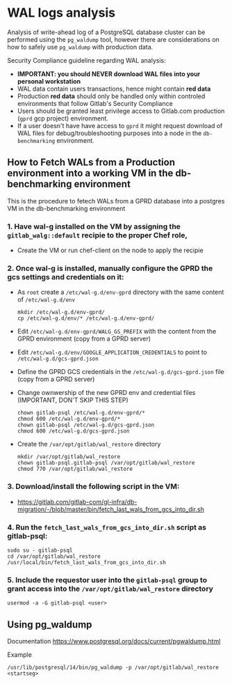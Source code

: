 
# WAL logs analysis

Analysis of write-ahead log of a PostgreSQL database cluster can be performed using the `pg_waldump` tool, however there are considerations on how to safely use `pg_waldump` with production data.

Security Compliance guideline regarding WAL analysis:
- **IMPORTANT: you should NEVER download WAL files into your personal workstation**
- WAL data contain users transactions, hence might contain **red data**
- Production **red data** should only be handled only within controled environments that follow Gitlab's Security Compliance
- Users should be granted least privilege access to Gitlab.com production (`gprd` gcp project) environment.
- If a user doesn't have have access to `gprd` it might request download of WAL files for debug/troubleshooting purposes into a node in the `db-benchmarking` environment.

## How to Fetch WALs from a Production environment into a working VM in the db-benchmarking environment

This is the procedure to fetech WALs from a GPRD database into a postgres VM in the db-benchmarking environment

### 1. Have wal-g installed on the VM by assigning the `gitlab_walg::default` recipie to the proper Chef role,

- Create the VM or run chef-client on the node to apply the recipie

### 2. Once wal-g is installed, manually configure the GPRD the gcs settings and credentials on it:

- As `root` create a `/etc/wal-g.d/env-gprd` directory with the same content of `/etc/wal-g.d/env`

  ```
  mkdir /etc/wal-g.d/env-gprd/
  cp /etc/wal-g.d/env/* /etc/wal-g.d/env-gprd/
  ```

- Edit `/etc/wal-g.d/env-gprd/WALG_GS_PREFIX` with the content from the GPRD environment (copy from a GPRD server)
- Edit `/etc/wal-g.d/env/GOOGLE_APPLICATION_CREDENTIALS` to point to `/etc/wal-g.d/gcs-gprd.json`
- Define the GPRD GCS credentials in the `/etc/wal-g.d/gcs-gprd.json` file (copy from a GPRD server)
- Change ownwership of the new GPRD env and credential files (IMPORTANT, DON'T SKIP THIS STEP)

  ```
  chown gitlab-psql /etc/wal-g.d/env-gprd/*
  chmod 600 /etc/wal-g.d/env-gprd/*
  chown gitlab-psql /etc/wal-g.d/gcs-gprd.json
  chmod 600 /etc/wal-g.d/gcs-gprd.json
  ```

- Create the `/var/opt/gitlab/wal_restore` directory

  ```
  mkdir /var/opt/gitlab/wal_restore
  chown gitlab-psql.gitlab-psql /var/opt/gitlab/wal_restore
  chmod 770 /var/opt/gitlab/wal_restore
  ```

### 3. Download/install the following script in the VM:

- https://gitlab.com/gitlab-com/gl-infra/db-migration/-/blob/master/bin/fetch_last_wals_from_gcs_into_dir.sh

### 4. Run the `fetch_last_wals_from_gcs_into_dir.sh` script as gitlab-psql:

```
sudo su - gitlab-psql
cd /var/opt/gitlab/wal_restore
/usr/local/bin/fetch_last_wals_from_gcs_into_dir.sh
```

### 5. Include the requestor user into the `gitlab-psql` group to grant access into the `/var/opt/gitlab/wal_restore` directory

```
usermod -a -G gitlab-psql <user>
```

## Using pg_waldump

Documentation https://www.postgresql.org/docs/current/pgwaldump.html

Example

```
/usr/lib/postgresql/14/bin/pg_waldump -p /var/opt/gitlab/wal_restore <startseg>
```
